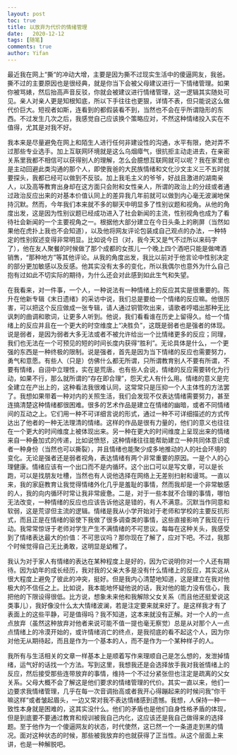 ```yaml
---
layout: post
toc: true
title: 以放弃为代价的情绪管理
date:   2020-12-12
tags: [随笔]
comments: true
author: Yifan
---
```



最近我在网上“撕“的冲动大增，主要是因为撕不过现实生活中的傻逼网友，我爸。撕不过的主要原因也是很经典，就是你当下会被父母建议进行一下情绪管理。如果你被骂婊，然后抬高声音反驳，你就会被建议进行情绪管理，这一逻辑其实随处可见。亲人对亲人更是知根知底，所以下手往往也更狠，详情不表，但只能说这么做代价巨大。短视者如斯，连看到的都假装看不到，当然也不会在乎所谓隐形的东西。不过发生几次之后，我感觉自己应该换个策略应对，不然这种情绪投入实在不值得，尤其是对我不好。

我本来是尽量避免在网上和陌生人进行任何非建设性的沟通，水平有限，绝对弄不过那些专业选手。加上互联网环境就是这么乌烟瘴气，很抗拒主动走进去，在亲密关系里我都不相信可以获得别人的理解，怎么会臆想互联网就可以呢？我在家里也是主动回避此类沟通的那个人，即使我爸的大民族情绪和文化沙文主义三不五时就要探头，我都已经可以做到不反驳。加上我毛主义的爷爷，好战且激进的湖南亲人，以及高等教育出身却在这方面只会附和女性亲人，所谓的政治上的分歧或者通过政治反应出来的对基本价值认同上的差异我几年前就可以做到内心毫无波澜地保持沉默。然而，今年我们本来就不多的聊天中明显多了性别议题和视角。从他的角度出发，这是因为性别议题已经成功进入了社会新闻的主流，性别视角也成为了看待社会新闻的一个主要视角之一。根据他大部分建立在今日头条上的刷屏（当然如果他在虎扑上我也不会知道），以及他将网友评论包装成自己观点的办法，一种特定的性别叙述变得非常明显。比如说今日（对，我今天又是气不过所以来码字了），他在友人聚餐的时候做了那个成都的女孩儿一个晚上四个酒吧只能是做啤酒销售，“那种地方”等其他评论。从我的角度出发，我比以前对于他言论中性别决定的部分更加敏感以及反感。他其实没有太多的变化，所以我偶尔也意外为什么自己抱有过如此不切实际的期待，为什么还会对此感到如此生气和失望。

在我看来，对一件事，一个人，一种说法有一种情绪上的反应其实是很重要的。陈升在他新专辑《末日遗绪》的采访中说，我们总是要给一个情绪的反应嘛。他很厉害，可以把这个反应做成一张专辑，请人通过铜管吹出来，请歌者哼唱出那种无比讽刺的曲调和歌词，让更多人听到。他说，我们看看谁在历史上留得久。给一个情绪上的反应并且在一个更大的时空维度上“决胜负”，这既是弱者也是强者的体现。说是弱者，是因为弱者大多无法或者不被允许给出一个比情绪更多的反应；同理，我们也无法在一个可预见的短的时间长度内获得“胜利”。无论具体是什么，一个更强的东西是一种终极的限制。说是强者，首先是因为当下情绪的反应也需要努力，勇气和意愿。有些人（只是）仿佛什么都无所谓，只所谓教育别人不要有所谓，不要有情绪，自诩中立理性，实在是荒唐。也有些人会说，情绪的反应需要转化为行动，如果不行，那么就所谓的“存在即合理”，怨天尤人有什么用。情绪的意义是完全建立在产出上的，这种看法我很难认同，这常常只是压抑一个人主体性的方法罢了。我想如果带着一种对内的关照生活，我们会发现不仅表达情绪需要努力，甚至连搞清楚这种情绪都很困难。很多的艺术作品是建立在情绪的幽暗，或者不同情绪间的互动之上。它们用一种不可详细言说的形式，通过一种不可详细描述的方式传达出了他者的一种无法理清的情绪。这样的作品是很有力量的，他们的意义也往往在一个更大的时间维度上被体现出来。另一种在更大的时间维度上呈现出来的情绪来自一种叠加式的传递，比如说愤怒，这种情绪往往能帮助建立一种共同体意识或者一种身份（当然也可以撕裂），并且情绪也能聚少成多地推动的人的社会环境的变化。无论是强者还是弱者视角，表达情绪有两个非常重要的原因。一是个人的心理健康。情绪应该有一个出口而不是内循环。这个出口可以是写文章，可以是长跑，可以是找朋友吐槽，当然也有人说他选择在网络上无差别扫射和谩骂。一直以来，我的家庭教育让我觉得情绪外化几乎是羞耻的事情，然而我却是一个非常敏感的人，我的向内循环时常让我非常疲惫。二是，对于一些本就不合理的事情，哪怕无法改变，一种情绪的反应也应该告诉他这是错的，有人不满意。沉默当作同意和软弱，这是荒谬但主流的逻辑。情绪是我从小学开始对于老师和学校的主要反抗形式，而且正是在情绪的驱使下我做了很多调查类的事情，这些直接影响了我现在行动。我常常惊讶于老师对学生产生不满情绪的不可思议。每每在这种关头，我感受到了情绪表达最大的价值：不可思议吗？那你现在了解了，应对下吧。不过，我那个时候觉得自己无比勇敢，这明显是幼稚了。

我认为对于家人有情绪的表达在某种程度上是好的，因为它说明你对一个人还有期待。因为幼年的成长经历，我对我的父亲大多是没有什么情绪上的反应，其实这从很大程度上避免了彼此的冲突，挺好。但是我内心清楚地知道，这是建立在我对他极大的不信任之上。比如说，我本能地怀疑他说的话，我对他的能力没有信心，我把他的下限设得很低。比方说，想象未来他和我解除父女关系（而且他还挺爱说这类事儿），我好像没什么太大情绪波澜，若是注定要来就来好了。是这样我才有了表面上的这些平静，可是值得吗？我不知道，这本来就没有正解。对一个人的一点点放弃（虽然这种放弃对他者来说可能不值一提也毫无察觉）总是从对那个人一点点情绪上的冷漠开始的，或许情绪消亡的终点，是我彻底的看不起这个人，因为你对他无从期待起，而且是作为一个基本的人，而不是作为一个某种样子的人。

我所有与生活相关的文章一样基本上是顺着写作来理顺自己是怎么想的，发泄掉情绪，运气好的话找一个方法。写到这里，我想我还是会选择放手我对我爸情绪上的反应，然后接受那些连带放弃的事情，维持一个不过分紧张但也注定是疏离的父女关系。父母大概不会了解这是他们要求的情绪管理的代价。其实一直以来，他们一边要求我情绪管理，几乎在每一次音调抬高或者我开心得蹦起来的时候问我”你干嘛这样“或者皱起眉头，一边又常对我不表达情绪感到遗憾。我想，人保持一种一致性本身就是困难的，这其实没什么。他们的矛盾也是他们自身性格矛盾的体现，但是到底要不要通过教育和规训被我自己内化，这应该还是我自己做得来的选择题。至于他作为一个傻逼网友的状态，时代使然，这已然一个一条道走到黑的情况。面对这种状态的时候，那些被我放弃的也就获得了正当性。从这个层面上来讲，也是一种解脱吧。
